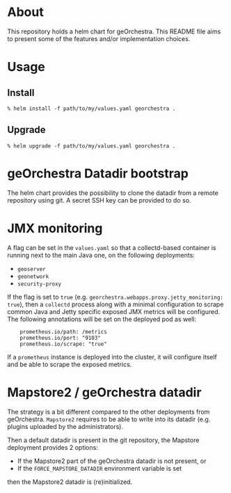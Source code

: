 # About

This repository holds a helm chart for geOrchestra. This README file aims to present
some of the features and/or implementation choices.

# Usage

## Install

```
% helm install -f path/to/my/values.yaml georchestra .
```

## Upgrade

```
% helm upgrade -f path/to/my/values.yaml georchestra .
```

# geOrchestra Datadir bootstrap

The helm chart provides the possibility to clone the datadir from a remote repository using git. A
secret SSH key can be provided to do so.

# JMX monitoring

A flag can be set in the `values.yaml` so that a collectd-based container is running next to the
main Java one, on the following deployments:

* `geoserver`
* `geonetwork`
* `security-proxy`

If the flag is set to `true` (e.g. `georchestra.webapps.proxy.jetty_monitoring: true`),
then a `collectd` process along with a minimal configuration to scrape common Java and Jetty specific
exposed JMX metrics will be configured. The following annotations will be set on the deployed pod as well:

```
    prometheus.io/path: /metrics
    prometheus.io/port: "9103"
    prometheus.io/scrape: "true"
```

If a `prometheus` instance is deployed into the cluster, it will configure itself and be able to scrape the
exposed metrics.

# Mapstore2 / geOrchestra datadir

The strategy is a bit different compared to the other deployments from geOrchestra. `Mapstore2` requires to be able
to write into its datadir (e.g. plugins uploaded by the administrators).

Then a default datadir is present in the git repository, the Mapstore deployment provides 2 options:

* If the Mapstore2 part of the geOrchestra datadir is not present, or
* If the `FORCE_MAPSTORE_DATADIR` environment variable is set

then the Mapstore2 datadir is (re)initialized.
